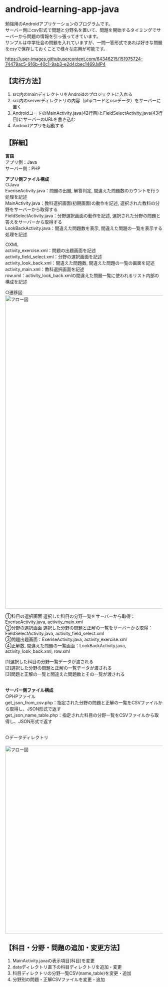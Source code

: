 # android-learning-app-java

勉強用のAndroidアプリケーションのプログラムです。<br>
サーバー側にcsv形式で問題と分野名を置いて、問題を開始するタイミングでサーバーから問題の情報を引っ張ってきています。<br>
サンプルは中学社会の問題を入れていますが、一問一答形式であれば好きな問題をcsvで保存しておくことで様々な応用が可能です。<br>

https://user-images.githubusercontent.com/64346215/151975724-74479ac5-916b-40c1-9ab3-e2d4cbec1469.MP4

## 【実行方法】
1. src内のmainディレクトリをAndroidのプロジェクトに入れる
2. src内のserverディレクトリの内容（phpコードとcsvデータ）をサーバーに置く
3. AndroidコードのMainActivity.java(42行目)とFieldSelectActivity.java(43行目)にサーバーのURLを書き込む
4. Androidアプリを起動する

## 【詳細】
**言語**<br>
アプリ側：Java<br>
サーバー側：PHP<br>

**アプリ側ファイル構成**<br>
○Java<br>
ExeriseActivity.java：問題の出題, 解答判定, 間違えた問題数のカウントを行う処理を記述<br>
MainActivity.java：教科選択画面(初期画面)の動作を記述, 選択された教科の分野をサーバーから取得する<br>
FieldSelectActivity.java：分野選択画面の動作を記述, 選択された分野の問題と答えをサーバーから取得する<br>
LookBackActivity.java：間違えた問題数を表示, 間違えた問題の一覧を表示する処理を記述<br>

○XML<br>
activity_exercise.xml：問題の出題画面を記述<br>
activity_field_select.xml：分野の選択画面を記述<br>
activity_look_back.xml：間違えた問題数, 間違えた問題の一覧の画面を記述<br>
activity_main.xml：教科選択画面を記述<br>
row.xml：activity_look_back.xmlの間違えた問題一覧に使われるリスト内部の構成を記述<br>

○遷移図<br>
<img width="1000" alt="フロー図" src="https://user-images.githubusercontent.com/64346215/151970938-cf6524e3-661c-4d8d-add0-998e46d54374.png">

①科目の選択画面 選択した科目の分野一覧をサーバーから取得：ExeriseActivity.java, activity_main.xml<br>
②分野の選択画面 選択した分野の問題と正解の一覧をサーバーから取得：FieldSelectActivity.java, activity_field_select.xml<br>
③問題出題画面：ExeriseActivity.java, activity_exercise.xml<br>
④正解数, 間違えた問題の一覧画面：LookBackActivity.java, activity_look_back.xml, row.xml<br>

[1]選択した科目の分野一覧データが渡される<br>
[2]選択した分野の問題と正解の一覧データが渡される<br>
[3]問題と正解の一覧と間違えた問題数とその一覧が渡される<br><br>

**サーバー側ファイル構成**<br>
○PHPファイル<br>
get_json_from_csv.php：指定された分野の問題と正解の一覧をCSVファイルから取得し、JSON形式で返す<br>
get_json_name_table.php：指定された科目の分野一覧をCSVファイルから取得し、JSON形式で返す<br><br>

○データディレクトリ<br><br>
<img width="600" alt="フロー図" src="https://user-images.githubusercontent.com/64346215/151970115-c074882f-d481-4cbb-bff0-eaa2ff6c2a0f.png">


## 【科目・分野・問題の追加・変更方法】
1. MainActivity.javaの表示項目(科目)を変更
2. dataディレクトリ直下の科目ディレクトリを追加・変更
3. 科目ディレクトリの分野一覧CSV(name_table)を変更・追加
4. 分野別の問題・正解CSVファイルを変更・追加

